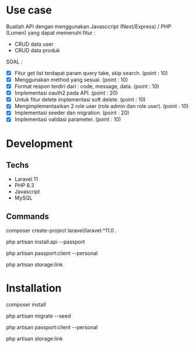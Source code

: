 # Use case
Buatlah API dengan menggunakan Javasccript (Next/Express) / PHP (Lumen) yang dapat memenuhi fitur : 
- CRUD data user
- CRUD data produk 

SOAL :  
- [x] Fitur get list terdapat param query take, skip search. (point : 10)
- [x] Menggunakan method yang sesuai. (point : 10) 
- [x] Format respon terdiri dari : code, message, data. (point : 10) 
- [x] Implementasi oauth2 pada API. (point : 20)
- [x] Untuk fitur delete implementasi soft delete. (point : 10) 
- [x] Mengimplementasikan 2 role user (role admin dan role user). (point : 10) 
- [x] Implementasi seeder dan migration. (point : 20)
- [x] Implementasi validasi parameter. (point : 10)

# Development

## Techs
- Laravel 11
- PHP 8.3
- Javascript
- MySQL

## Commands

composer create-project laravel/laravel:^11.0 .

php artisan install:api --passport

<!-- php artisan passport:keys -->

php artisan passport:client --personal

php artisan storage:link


# Installation

composer install

php artisan migrate --seed

php artisan passport:client --personal

php artisan storage:link

